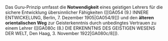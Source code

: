 
Das Guru-Prinzip umfasst die **Notwendigkeit** eines geistigen Lehrers für die sichere Entwicklung übersinnlicher Fähigkeiten ([[GA054 (9.) INNERE ENTWICKELUNG, Berlin, 7. Dezember 1905|GA054/9]]) und den **älteren orientalischen Weg** zur Geisterkenntnis durch unbedingtes Vertrauen zu einem Lehrer ([[GA080c (8.) DIE ERKENNTNIS DES GEISTIGEN WESENS DER WELT, Den Haag, 3. November 1922|GA080c/8]]).
